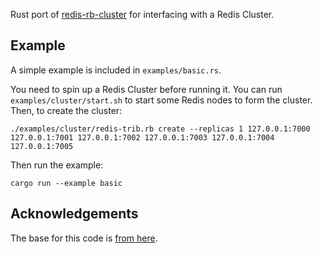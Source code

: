 Rust port of [redis-rb-cluster](https://github.com/antirez/redis-rb-cluster/blob/master/cluster.rb) for interfacing with a Redis Cluster.

## Example

A simple example is included in `examples/basic.rs`.

You need to spin up a Redis Cluster before running it. You can run `examples/cluster/start.sh` to start some Redis nodes to form the cluster. Then, to create the cluster:

    ./examples/cluster/redis-trib.rb create --replicas 1 127.0.0.1:7000 127.0.0.1:7001 127.0.0.1:7002 127.0.0.1:7003 127.0.0.1:7004 127.0.0.1:7005

Then run the example:

    cargo run --example basic

## Acknowledgements

The base for this code is [from here](https://github.com/tickbh/td_rredis).